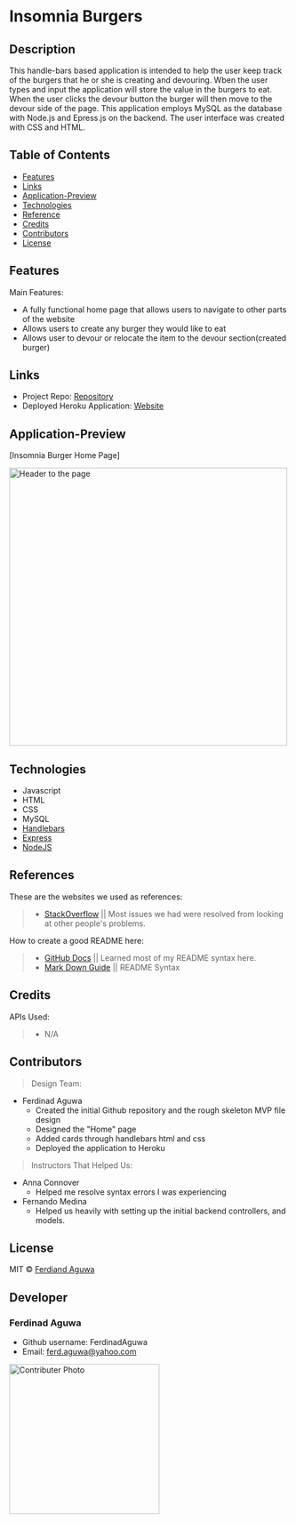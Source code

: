 
# Insomnia Burgers

## Description
This handle-bars based application is intended to help the user keep track of the burgers that he or she is creating and devouring. Wben the user types and input the application will store the value in the burgers to eat. When the user clicks the devour button the burger will then move to the devour side of the page. This application employs MySQL as the database with Node.js and Epress.js on the backend. The user interface was created with CSS and HTML.
## Table of Contents

* [Features](#Features)
* [Links](#Links)
* [Application-Preview](#Application-Preview)
* [Technologies](#Technologies)
* [Reference](#Reference)
* [Credits](#Credits)
* [Contributors](#Contributors)
* [License](#License)


## Features 
Main Features:

* A fully functional home page that allows users to navigate to other parts of the website
* Allows users to create any burger they would like to eat
* Allows user to devour or relocate the item to the devour section(created burger)

## Links

* Project Repo: [Repository](https://github.com/chidibangzz/Project_3)
* Deployed Heroku Application: [Website](https://project-3-react.herokuapp.com/)

## Application-Preview

[Insomnia Burger Home Page]

<img src= "public/images/burgerscreen.png" alt= "Header to the page " width=500px />

## Technologies

* Javascript
* HTML
* CSS
* MySQL
* [Handlebars](https://handlebarsjs.com/)
* [Express](https://expressjs.com/)
* [NodeJS](https://nodejs.dev/)

## References

These are the websites we used as references: 

> - [StackOverflow](https://www.stackoverflow.com/) || Most issues we had were resolved from looking at other people's problems.

How to create a good README here: 

> - [GitHub Docs](https://docs.github.com/en/free-pro-team@latest/github/writing-on-github/basic-writing-and-formatting-syntax) || Learned most of my README syntax here.
> - [Mark Down Guide](https://www.markdownguide.org/cheat-sheet/) || README Syntax

## Credits

APIs Used: 

> - N/A

## Contributors

> Design Team:
* Ferdinad Aguwa
   * Created the initial Github repository and the rough skeleton MVP file design 
   * Designed the "Home" page
   * Added cards through handlebars html and css
   * Deployed the application to Heroku
    


> Instructors That Helped Us:
* Anna Connover
  * Helped me resolve syntax errors I was experiencing  
* Fernando Medina
  * Helped us heavily with setting up the initial backend controllers, and models.


## License

MIT © [Ferdiand Aguwa](https://github.com/FerdinadAguwa)


## Developer
### Ferdinad Aguwa 
* Github username: FerdinadAguwa
* Email: ferd.aguwa@yahoo.com

<img src= "public/images/0.jpeg"
     alt="Contributer Photo"
     width=270px
     style="float: left; margin-right: 10px;"/>



